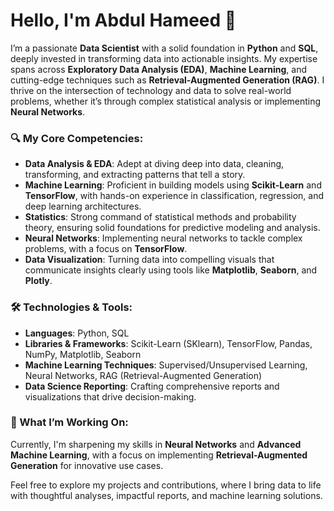 # Hello, I'm Abdul Hameed 👋

I’m a passionate **Data Scientist** with a solid foundation in **Python** and **SQL**, deeply invested in transforming data into actionable insights. My expertise spans across **Exploratory Data Analysis (EDA)**, **Machine Learning**, and cutting-edge techniques such as **Retrieval-Augmented Generation (RAG)**. I thrive on the intersection of technology and data to solve real-world problems, whether it’s through complex statistical analysis or implementing **Neural Networks**.

### 🔍 My Core Competencies:
- **Data Analysis & EDA**: Adept at diving deep into data, cleaning, transforming, and extracting patterns that tell a story.
- **Machine Learning**: Proficient in building models using **Scikit-Learn** and **TensorFlow**, with hands-on experience in classification, regression, and deep learning architectures.
- **Statistics**: Strong command of statistical methods and probability theory, ensuring solid foundations for predictive modeling and analysis.
- **Neural Networks**: Implementing neural networks to tackle complex problems, with a focus on **TensorFlow**.
- **Data Visualization**: Turning data into compelling visuals that communicate insights clearly using tools like **Matplotlib**, **Seaborn**, and **Plotly**.

### 🛠️ Technologies & Tools:
- **Languages**: Python, SQL
- **Libraries & Frameworks**: Scikit-Learn (SKlearn), TensorFlow, Pandas, NumPy, Matplotlib, Seaborn
- **Machine Learning Techniques**: Supervised/Unsupervised Learning, Neural Networks, RAG (Retrieval-Augmented Generation)
- **Data Science Reporting**: Crafting comprehensive reports and visualizations that drive decision-making.

### 🚀 What I’m Working On:
Currently, I'm sharpening my skills in **Neural Networks** and **Advanced Machine Learning**, with a focus on implementing **Retrieval-Augmented Generation** for innovative use cases.

Feel free to explore my projects and contributions, where I bring data to life with thoughtful analyses, impactful reports, and machine learning solutions.

